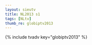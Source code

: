 ```yaml
--- 
layout: sieutv
title: NL2013 s1
tags: [NLtv]
thumb_re: globiptv2013
---
```

{% include tvadv key="globiptv2013" %} 
